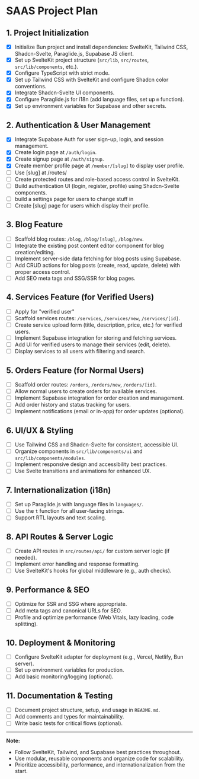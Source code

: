 # SAAS Project Plan

## 1. Project Initialization

- [x] Initialize Bun project and install dependencies: SvelteKit, Tailwind CSS, Shadcn-Svelte, Paraglide.js, Supabase JS client.
- [x] Set up SvelteKit project structure (`src/lib`, `src/routes`, `src/lib/components`, etc.).
- [x] Configure TypeScript with strict mode.
- [x] Set up Tailwind CSS with SvelteKit and configure Shadcn color conventions.
- [x] Integrate Shadcn-Svelte UI components.
- [x] Configure Paraglide.js for i18n (add language files, set up `m` function).
- [x] Set up environment variables for Supabase and other secrets.

## 2. Authentication & User Management

- [x] Integrate Supabase Auth for user sign-up, login, and session management.
- [x] Create login page at `/auth/login`.
- [x] Create signup page at `/auth/signup`.
- [x] Create member profile page at `/member/[slug]` to display user profile.
- [ ] Use [slug] at /routes/
- [ ] Create protected routes and role-based access control in SvelteKit.
- [ ] Build authentication UI (login, register, profile) using Shadcn-Svelte components.
- [ ] build a settings page for users to change stuff in
- [ ] Create [slug] page for users which display their profile.

## 3. Blog Feature

- [ ] Scaffold blog routes: `/blog`, `/blog/[slug]`, `/blog/new`.
- [ ] Integrate the existing post content editor component for blog creation/editing.
- [ ] Implement server-side data fetching for blog posts using Supabase.
- [ ] Add CRUD actions for blog posts (create, read, update, delete) with proper access control.
- [ ] Add SEO meta tags and SSG/SSR for blog pages.

## 4. Services Feature (for Verified Users)

- [ ] Apply for "verified user"
- [ ] Scaffold services routes: `/services`, `/services/new`, `/services/[id]`.
- [ ] Create service upload form (title, description, price, etc.) for verified users.
- [ ] Implement Supabase integration for storing and fetching services.
- [ ] Add UI for verified users to manage their services (edit, delete).
- [ ] Display services to all users with filtering and search.

## 5. Orders Feature (for Normal Users)

- [ ] Scaffold order routes: `/orders`, `/orders/new`, `/orders/[id]`.
- [ ] Allow normal users to create orders for available services.
- [ ] Implement Supabase integration for order creation and management.
- [ ] Add order history and status tracking for users.
- [ ] Implement notifications (email or in-app) for order updates (optional).

## 6. UI/UX & Styling

- [ ] Use Tailwind CSS and Shadcn-Svelte for consistent, accessible UI.
- [ ] Organize components in `src/lib/components/ui` and `src/lib/components/modules`.
- [ ] Implement responsive design and accessibility best practices.
- [ ] Use Svelte transitions and animations for enhanced UX.

## 7. Internationalization (i18n)

- [ ] Set up Paraglide.js with language files in `languages/`.
- [ ] Use the `t` function for all user-facing strings.
- [ ] Support RTL layouts and text scaling.

## 8. API Routes & Server Logic

- [ ] Create API routes in `src/routes/api/` for custom server logic (if needed).
- [ ] Implement error handling and response formatting.
- [ ] Use SvelteKit's hooks for global middleware (e.g., auth checks).

## 9. Performance & SEO

- [ ] Optimize for SSR and SSG where appropriate.
- [ ] Add meta tags and canonical URLs for SEO.
- [ ] Profile and optimize performance (Web Vitals, lazy loading, code splitting).

## 10. Deployment & Monitoring

- [ ] Configure SvelteKit adapter for deployment (e.g., Vercel, Netlify, Bun server).
- [ ] Set up environment variables for production.
- [ ] Add basic monitoring/logging (optional).

## 11. Documentation & Testing

- [ ] Document project structure, setup, and usage in `README.md`.
- [ ] Add comments and types for maintainability.
- [ ] Write basic tests for critical flows (optional).

---

**Note:**

- Follow SvelteKit, Tailwind, and Supabase best practices throughout.
- Use modular, reusable components and organize code for scalability.
- Prioritize accessibility, performance, and internationalization from the start.
